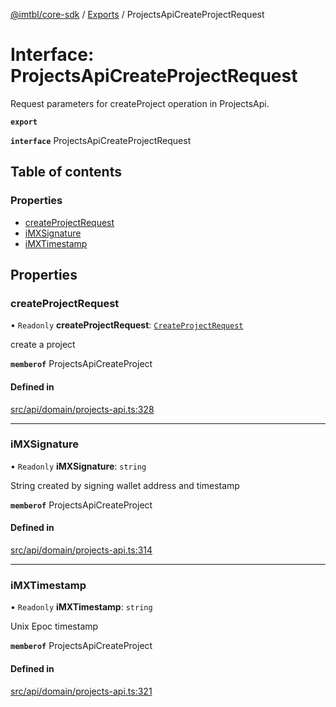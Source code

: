 [@imtbl/core-sdk](../README.md) / [Exports](../modules.md) / ProjectsApiCreateProjectRequest

# Interface: ProjectsApiCreateProjectRequest

Request parameters for createProject operation in ProjectsApi.

**`export`** 

**`interface`** ProjectsApiCreateProjectRequest

## Table of contents

### Properties

- [createProjectRequest](ProjectsApiCreateProjectRequest.md#createprojectrequest)
- [iMXSignature](ProjectsApiCreateProjectRequest.md#imxsignature)
- [iMXTimestamp](ProjectsApiCreateProjectRequest.md#imxtimestamp)

## Properties

### createProjectRequest

• `Readonly` **createProjectRequest**: [`CreateProjectRequest`](CreateProjectRequest.md)

create a project

**`memberof`** ProjectsApiCreateProject

#### Defined in

[src/api/domain/projects-api.ts:328](https://github.com/immutable/imx-core-sdk/blob/7204457/src/api/domain/projects-api.ts#L328)

___

### iMXSignature

• `Readonly` **iMXSignature**: `string`

String created by signing wallet address and timestamp

**`memberof`** ProjectsApiCreateProject

#### Defined in

[src/api/domain/projects-api.ts:314](https://github.com/immutable/imx-core-sdk/blob/7204457/src/api/domain/projects-api.ts#L314)

___

### iMXTimestamp

• `Readonly` **iMXTimestamp**: `string`

Unix Epoc timestamp

**`memberof`** ProjectsApiCreateProject

#### Defined in

[src/api/domain/projects-api.ts:321](https://github.com/immutable/imx-core-sdk/blob/7204457/src/api/domain/projects-api.ts#L321)
